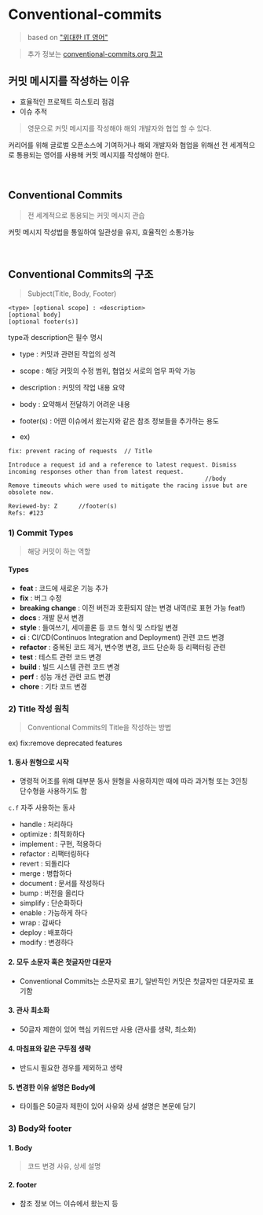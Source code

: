 # Conventional-commits

> based on ["위대한 IT 영어"](https://www.geekhaus.club/english)

> 추가  정보는 [conventional-commits.org 참고](https://www.conventionalcommits.org/en/v1.0.0/)

## 커밋 메시지를 작성하는 이유
- 효율적인 프로젝트 히스토리 점검
- 이슈 추적

> 영문으로 커밋 메시지를 작성해야 해외 개발자와 협업 할 수 있다.

커리어를 위해 글로벌 오픈소스에 기여하거나 해외 개발자와 협업을 위해선 전 세계적으로 통용되는 영어를 사용해 커밋 메시지를 작성해야 한다. 

<br>

## Conventional Commits
> 전 세계적으로 통용되는 커밋 메시지 관습

커밋 메시지 작성법을 통일하여 일관성을 유지, 효율적인 소통가능

<br>

## Conventional Commits의 구조
> Subject(Title, Body, Footer)

```
<type> [optional scope] : <description>
[optional body]
[optional footer(s)]
```

type과 description은 필수 명시

- type : 커밋과 관련된 작업의 성격
- scope : 해당 커밋의 수정 범위, 협업싯 서로의 업무 파악 가능
- description : 커밋의 작업 내용 요약
- body : 요약해서 전달하기 어려운 내용
- footer(s) :  어떤 이슈에서 왔는지와 같은 참조 정보들을 추가하는 용도

- ex)
```
fix: prevent racing of requests  // Title

Introduce a request id and a reference to latest request. Dismiss
incoming responses other than from latest request.
                                                        //body
Remove timeouts which were used to mitigate the racing issue but are
obsolete now.

Reviewed-by: Z      //footer(s)
Refs: #123         
```

### 1) Commit Types
> 해당 커밋이 하는 역할

#### Types
- **feat** : 코드에 새로운 기능 추가
- **fix** : 버그 수정
- **breaking change** : 이전 버전과 호환되지 않는 변경 내역(!로 표현 가능 
feat!)
- **docs** : 개발 문서 변경
- **style** : 들여쓰기, 세미콜론 등 코드 형식 및 스타일 변경
- **ci** : Cl/CD(Continuos Integration and Deployment) 관련 코드 변경
- **refactor** : 중복된 코드 제거, 변수명 변경, 코드 단순화 등 리팩터링 관련
- **test** : 테스트 관련 코드 변경
- **build** : 빌드 시스템 관련 코드 변경
- **perf** : 성능 개선 관련 코드 변경
- **chore** : 기타 코드 변경

### 2) Title 작성 원칙
> Conventional Commits의 Title을 작성하는 방법

ex) fix:remove deprecated features

#### 1. 동사 원형으로 시작
- 명령적 어조를 위해 대부분 동사 원형을 사용하지만 때에 따라 과거형 또는 3인칭 단수형을 사용하기도 함

`c.f` 자주 사용하는 동사

- handle : 처리하다
- optimize : 최적화하다
- implement : 구현, 적용하다
- refactor : 리팩터링하다
- revert : 되돌리다
- merge : 병합하다
- document : 문서를 작성하다
- bump : 버전을 올리다
- simplify : 단순화하다
- enable : 가능하게 하다
- wrap : 감싸다
- deploy : 배포하다
- modify : 변경하다

#### 2. 모두 소문자 혹은 첫글자만 대문자
- Conventional Commits는 소문자로 표기, 일반적인 커밋은 첫글자만 대문자로 표기함

#### 3. 관사 최소화
- 50글자 제한이 있어 핵심 키워드만 사용 (관사를 생략, 최소화)

#### 4. 마침표와 같은 구두점 생략
- 반드시 필요한 경우를 제외하고 생략

#### 5. 변경한 이유 설명은 Body에
- 타이틀은 50글자 제한이 있어 사유와 상세 설명은 본문에 담기

### 3) Body와 footer

#### 1. Body
> 코드 변경 사유, 상세 설명

#### 2. footer
- 참조 정보 어느 이슈에서 왔는지 등




